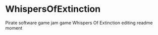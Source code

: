 # WhispersOfExtinction
 Pirate software game jam game Whispers Of Extinction
 editing readme moment

